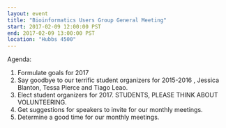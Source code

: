 ```yaml
---
layout: event
title: "Bioinformatics Users Group General Meeting"
start: 2017-02-09 12:00:00 PST
end: 2017-02-09 13:00:00 PST
location: "Hubbs 4500"
---
```


Agenda: 

1. Formulate goals for 2017
2. Say goodbye to our terrific student organizers for 2015-2016 , Jessica Blanton, Tessa Pierce and Tiago Leao. 
3. Elect student organizers for 2017. STUDENTS, PLEASE THINK ABOUT VOLUNTEERING.
4. Get suggestions for speakers to invite for our monthly meetings.
5. Determine a good time for our monthly meetings.
